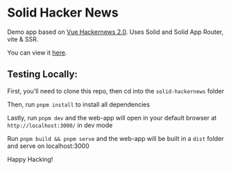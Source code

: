 # Solid Hacker News

Demo app based on [Vue Hackernews 2.0](https://github.com/vuejs/vue-hackernews-2.0). Uses Solid and Solid App Router, vite & SSR.

You can view it [here](https://hackernews.ryansolid.workers.dev/).

## Testing Locally:

First, you'll need to clone this repo, then cd into the `solid-hackernews` folder

Then, run `pnpm install` to install all dependencies

Lastly, run `pnpm dev` and the web-app will open in your default browser at `http://localhost:3000/` in dev mode

Run `pnpm build && pnpm serve` and the web-app will be built in a `dist` folder and serve on localhost:3000

Happy Hacking!
